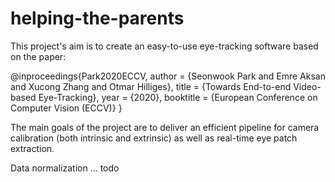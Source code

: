 # helping-the-parents

This project's aim is to create an easy-to-use eye-tracking software based on the paper:

@inproceedings{Park2020ECCV,
  author    = {Seonwook Park and Emre Aksan and Xucong Zhang and Otmar Hilliges},
  title     = {Towards End-to-end Video-based Eye-Tracking},
  year      = {2020},
  booktitle = {European Conference on Computer Vision (ECCV)}
}

The main goals of the project are to deliver an efficient pipeline for camera calibration (both intrinsic and extrinsic) as well as real-time eye patch extraction.

Data normalization ... todo

